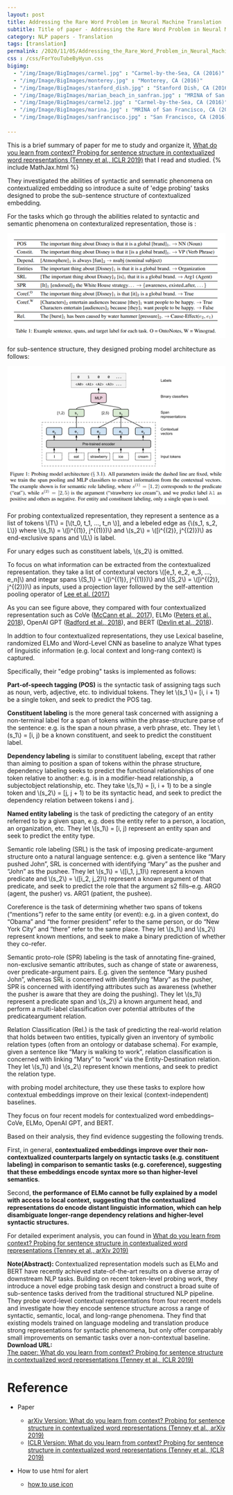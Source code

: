 ```yaml
---
layout: post
title: Addressing the Rare Word Problem in Neural Machine Translation
subtitle: Title of paper - Addressing the Rare Word Problem in Neural Machine Translation
category: NLP papers - Translation
tags: [translation]
permalink: /2020/11/05/Addressing_the_Rare_Word_Problem_in_Neural_Machine_Translation/
css : /css/ForYouTubeByHyun.css
bigimg: 
  - "/img/Image/BigImages/carmel.jpg" : "Carmel-by-the-Sea, CA (2016)"
  - "/img/Image/BigImages/monterey.jpg" : "Monterey, CA (2016)"
  - "/img/Image/BigImages/stanford_dish.jpg" : "Stanford Dish, CA (2016)"
  - "/img/Image/BigImages/marian_beach_in_sanfran.jpg" : "MRINA of San Francisco, CA (2016)"
  - "/img/Image/BigImages/carmel2.jpg" : "Carmel-by-the-Sea, CA (2016)"
  - "/img/Image/BigImages/marina.jpg" : "MRINA of San Francisco, CA (2016)"
  - "/img/Image/BigImages/sanfrancisco.jpg" : "San Francisco, CA (2016)"
  
---
```


This is a brief summary of paper for me to study and organize it, [What do you learn from context? Probing for sentence structure in contextualized word representations (Tenney et al., ICLR 2019)](https://openreview.net/forum?id=SJzSgnRcKX) that I read and studied. 
{% include MathJax.html %}

They investigated the abilities of syntactic and semnatic phenomena on contextualized embedding so introduce a suite of 'edge probing' tasks designed to probe the sub-sentence structure of contextualized embedding. 

For the tasks which go through the abilities related to syntactic and semantic phenomena on contexturalized representation, those is :

![](/img/Image/NaturalLanguageProcessing/NLPLabs/Paper_Investigation/Contextual_Embedding/2020-11-26-What_do_you_learn_from_context_Probing_for_sentence_structure_in_contextualized_word_representations/probing_task.PNG)

for sub-sentence structure, they designed probing model architecture as follows:

![](/img/Image/NaturalLanguageProcessing/NLPLabs/Paper_Investigation/Contextual_Embedding/2020-11-26-What_do_you_learn_from_context_Probing_for_sentence_structure_in_contextualized_word_representations//probing_model.PNG)

For probing contextualized representation, they represent a sentence as a list of tokens \\(T\\) = \[\\(t_0, t_1, ..., t_n \\)\], and a lebeled edge as {\\(s_1, s_2, L\\)} where \\(s_1\\) = \\(\[i^{(1)}, j^{(1)})\\) and \\(s_2\\) = \\(\[i^{(2)}, j^{(2)})\\) as end-exclusive spans and \\(L\\) is label.

For unary edges such as constituent labels, \\(s_2\\) is omitted. 

To focus on what information can be extracted from the contextualized representation. they take a list of contextural vectors \\(\[e_1, e_2, e_3, ..., e_n\]\\) and integar spans \\(S_1\\) = \\(\[i^{(1)}, j^{(1)})\\) and \\(S_2\\) = \\(\[i^{(2)}, j^{(2)})\\) as inputs, used a projection layer followed by the self-attention pooling operator of [Lee et al. (2017)](https://www.aclweb.org/anthology/D17-1018.pdf)

As you can see figure above, they compared with four contextualized representation such as CoVe ([McCann et al., 2017](https://papers.nips.cc/paper/2017/hash/20c86a628232a67e7bd46f76fba7ce12-Abstract.html)), ELMo ([Peters
et al., 2018](https://www.aclweb.org/anthology/N18-1202.pdf)), OpenAI GPT ([Radford et al., 2018](https://openai.com/blog/language-unsupervised/)), and BERT ([Devlin et al., 2018](https://www.aclweb.org/anthology/N19-1423.pdf)).

In addtion to four contextualized representations, they use Lexical baseline, randomized ELMo and Word-Level CNN as baseline to analyze What types of linguistic information (e.g. local context and long-rang context) is captured.

Specifically, their "edge probing" tasks is implemented as follows:

**Part-of-speech tagging (POS)** is the syntactic task of assigning tags such as noun, verb, adjective, etc. to individual tokens. They let \\(s_1 \\)= \[i, i + 1) be a single token, and seek to predict the POS tag.

**Constituent labeling** is the more general task concerned with assigning a non-terminal label for a span of tokens within the phrase-structure parse of the sentence: e.g. is the span a noun phrase, a verb phrase, etc. They let \\(s_1\\) = \[i, j) be a known constituent, and seek to predict the constituent label.

**Dependency labeling** is similar to constituent labeling, except that rather than aiming to position a span of tokens within the phrase structure, dependency labeling seeks to predict the functional relationships of one token relative to another: e.g. is in a modifier-head relationship, a subjectobject relationship, etc. They take \\(s_1\\) = \[i, i + 1) to be a single token and \\(s_2\\) = \[j, j + 1) to be its syntactic head, and seek to predict the dependency relation between tokens i and j.

**Named entity labeling** is the task of predicting the category of an entity referred to by a given span, e.g. does the entity refer to a person, a location, an organization, etc. They let \\(s_1\\) = \[i, j) represent an entity span and seek to predict the entity type.

Semantic role labeling (SRL) is the task of imposing predicate-argument structure onto a natural language sentence: e.g. given a sentence like “Mary pushed John”, SRL is concerned with identifying “Mary” as the pusher and “John” as the pushee. They let \\(s_1\\) = \\(\[i_1, j_1)\\) represent a known predicate and \\(s_2\\) = \\(\[i_2, j_2)\\) represent a known argument of that predicate, and seek to predict the role that the argument s2 fills–e.g. ARG0 (agent, the pusher) vs. ARG1 (patient, the pushee).

Coreference is the task of determining whether two spans of tokens (“mentions”) refer to the same entity (or event): e.g. in a given context, do “Obama” and “the former president” refer to the same person, or do “New York City” and “there” refer to the same place. They let \\(s_1\\) and \\(s_2\\) represent known mentions, and seek to make a binary prediction of whether they co-refer.

Semantic proto-role (SPR) labeling is the task of annotating fine-grained, non-exclusive semantic attributes, such as change of state or awareness, over predicate-argument pairs. E.g. given the sentence “Mary pushed John”, whereas SRL is concerned with identifying “Mary” as the pusher, SPR is concerned with identifying attributes such as awareness (whether the pusher is aware that they are doing the pushing). They let \\(s_1\\) represent a predicate span and \\(s_2\\) a known argument head, and perform a multi-label classification over potential attributes of the predicateargument relation.

Relation Classification (Rel.) is the task of predicting the real-world relation that holds between two entities, typically given an inventory of symbolic relation types (often from an ontology or database schema). For example, given a sentence like “Mary is walking to work”, relation classification is concerned with linking “Mary” to “work” via the Entity-Destination relation. They let \\(s_1\\) and \\(s_2\\) represent known mentions, and seek to predict the relation type.

with probing model architecture, they use these tasks to explore how contextual embeddings improve on their lexical (context-independent) baselines.

They focus on four recent models for contextualized word embeddings–CoVe, ELMo, OpenAI GPT, and BERT.

Based on their analysis, they find evidence suggesting the following trends. 

First, in general, **contextualized embeddings improve over their non-contextualized counterparts largely on syntactic tasks (e.g. constituent labeling) in comparison to semantic tasks (e.g. coreference), suggesting that these embeddings encode syntax more so than higher-level semantics**. 

Second, **the performance of ELMo cannot be fully explained by a model with access to local context, suggesting that the contextualized representations do encode distant linguistic information, which can help disambiguate longer-range dependency relations and higher-level syntactic structures.**

For detailed experiment analysis, you can found in [What do you learn from context? Probing for sentence structure in contextualized word representations (Tenney et al., arXiv 2019)](https://arxiv.org/abs/1905.06316)

<div class="alert alert-info" role="alert"><i class="fa fa-info-circle"></i> <b>Note(Abstract): </b>
Contextualized representation models such as ELMo and BERT have recently achieved state-of-the-art results on a diverse array of downstream NLP tasks. Building on recent token-level probing work, they introduce a novel edge probing task design and construct a broad suite of sub-sentence tasks derived from the traditional structured NLP pipeline.  They probe word-level contextual representations from four recent models and investigate how they encode sentence structure across a range of syntactic, semantic, local, and long-range phenomena. They find that existing models trained on language modeling and translation produce strong representations for syntactic phenomena, but only offer comparably small improvements on semantic tasks over a non-contextual baseline.
</div>
    
<div class="alert alert-success" role="alert"><i class="fa fa-paperclip fa-lg"></i> <b>Download URL: </b><br>
  <a href="https://openreview.net/forum?id=SJzSgnRcKX">The paper: What do you learn from context? Probing for sentence structure in contextualized word representations (Tenney et al., ICLR 2019)</a>
</div>

# Reference 

- Paper 
  - [arXiv Version:  What do you learn from context? Probing for sentence structure in contextualized word representations (Tenney et al., arXiv 2019)](https://arxiv.org/abs/1905.06316)
  - [ICLR Version: What do you learn from context? Probing for sentence structure in contextualized word representations (Tenney et al., ICLR 2019)](https://openreview.net/forum?id=SJzSgnRcKX)
  
- How to use html for alert
  - [how to use icon](http://idratherbewriting.com/documentation-theme-jekyll/mydoc_icons.html)
    


